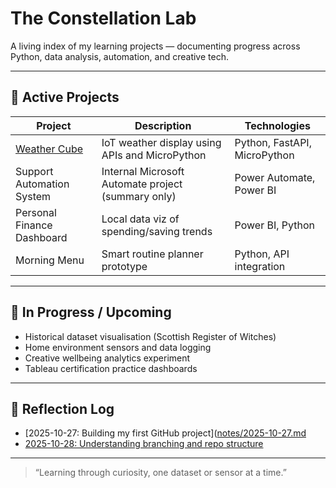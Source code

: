 # The Constellation Lab

A living index of my learning projects — documenting progress across Python, data analysis, automation, and creative tech.

---

## 🔹 Active Projects
| Project | Description | Technologies |
|----------|--------------|---------------|
| [Weather Cube](https://github.com/LauraCodesUK/weather-cube) | IoT weather display using APIs and MicroPython | Python, FastAPI, MicroPython |
| Support Automation System | Internal Microsoft Automate project (summary only) | Power Automate, Power BI |
| Personal Finance Dashboard | Local data viz of spending/saving trends | Power BI, Python |
| Morning Menu | Smart routine planner prototype | Python, API integration |

---

## 🌱 In Progress / Upcoming
- Historical dataset visualisation (Scottish Register of Witches)
- Home environment sensors and data logging
- Creative wellbeing analytics experiment
- Tableau certification practice dashboards

---

## 🧭 Reflection Log
- [2025-10-27: Building my first GitHub project]([notes/2025-10-27.md](notes/2025-10-27-first-repo-setup.md)
- [2025-10-28: Understanding branching and repo structure](notes/2025-10-28.md)

---

> “Learning through curiosity, one dataset or sensor at a time.”
